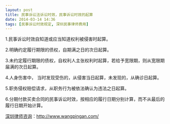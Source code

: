 ```yaml
---
layout: post
title: 民事诉讼法诉讼时效，民事诉讼时效的起算
date: 2014-03-14 14:36
tags: [民事诉讼时效规定, 深圳民事律师费用]
---
```

1.民事诉讼时效自知道或应当知道权利被侵害时起算。

2.明确约定履行期限的债权，自期满之日的次日起算。

3.未约定履行期限的债权，自权利人主张权利时起算，若给予宽限期，则从宽限期届满的次日起算。

4.人身伤害中， 当时发现受伤的，从侵害当日起算，未发现的，从确诊日起算。

5.职务侵权赔偿请求，从职务行为被依法确认为违法之日起算。

6.分期付款买卖合同的民事诉讼时效，按相应的履行日期分别计算，而不从最后的履行日期开始计算。

<a href="http://www.wangpingan.com/">深圳律师咨询</a>：<a href="http://www.wangpingan.com/">http://www.wangpingan.com/</a>

